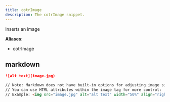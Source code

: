 ```yaml
---
title: cotrImage
description: The cotrImage snippet.
---
```


Inserts an image

**Aliases**:
- cotrImage

## markdown
```markdown
![alt text](image.jpg)

// Note: Markdown does not have built-in options for adjusting image size or alignment.
// You can use HTML attributes within the image tag for more control:
// Example: <img src="image.jpg" alt="alt text" width="50%" align="right" />
```

